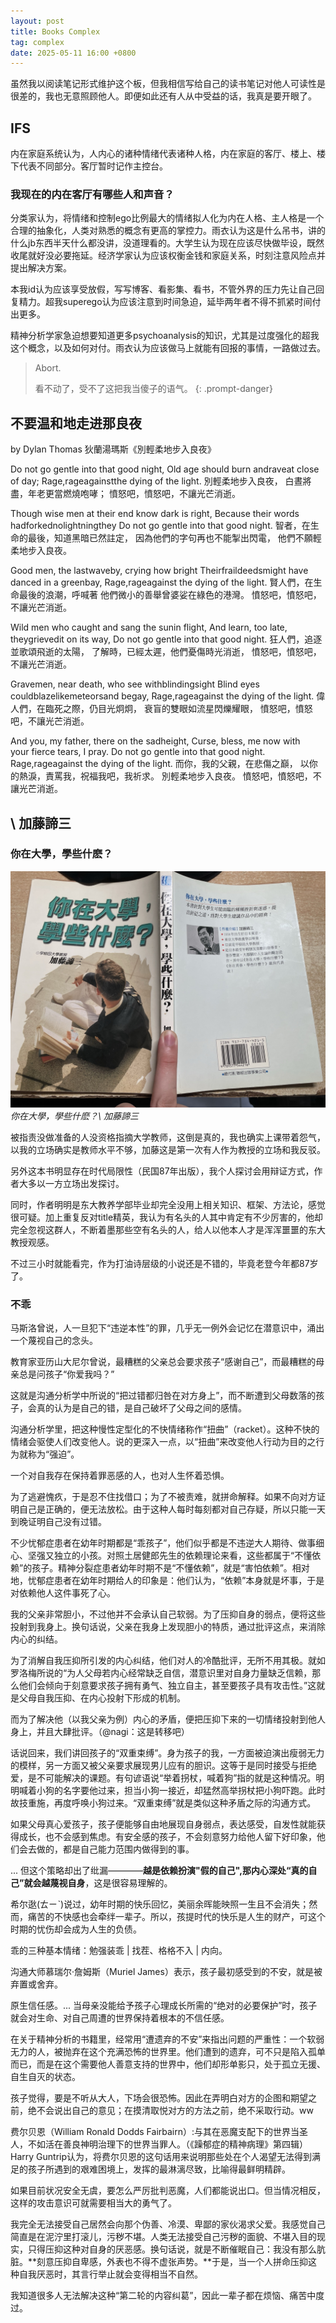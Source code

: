 ```yaml
---
layout: post
title: Books Complex
tag: complex
date: 2025-05-11 16:00 +0800
---
```

虽然我以阅读笔记形式维护这个板，但我相信写给自己的读书笔记对他人可读性是很差的，我也无意照顾他人。即便如此还有人从中受益的话，我真是要开眼了。

## IFS
内在家庭系统认为，人内心的诸种情绪代表诸种人格，内在家庭的客厅、楼上、楼下代表不同部分。客厅暂时记作主控台。

### 我现在的内在客厅有哪些人和声音？

分类家认为，将情绪和控制ego比例最大的情绪拟人化为内在人格、主人格是一个合理的抽象化，人类对熟悉的概念有更高的掌控力。雨衣认为这是什么吊书，讲的什么jb东西半天什么都没讲，没道理看的。大学生认为现在应该尽快做毕设，既然收尾就好没必要拖延。经济学家认为应该权衡金钱和家庭关系，时刻注意风险点并提出解决方案。

本我id认为应该享受放假，写写博客、看影集、看书，不管外界的压力先让自己回复精力。超我superego认为应该注意到时间急迫，延毕两年者不得不抓紧时间付出更多。

精神分析学家急迫想要知道更多psychoanalysis的知识，尤其是过度强化的超我这个概念，以及如何对付。雨衣认为应该做马上就能有回报的事情，一路做过去。

> Abort.
> 
> 看不动了，受不了这把我当傻子的语气。
{: .prompt-danger}

## 不要温和地走进那良夜
by Dylan Thomas
狄蘭湯瑪斯《別輕柔地步入良夜》

Do not go gentle into that good night,
Old age should burn andraveat close of day;
Rage,rageagainstthe dying of the light.
別輕柔地步入良夜，
白晝將盡，年老更當燃燒咆哮；
憤怒吧，憤怒吧，不讓光芒消逝。

Though wise men at their end know dark is right,
Because their words hadforkednolightningthey
Do not go gentle into that good night.
智者，在生命的最後，知道黑暗已然註定，
因為他們的字句再也不能掣出閃電，
他們不願輕柔地步入良夜。

Good men, the lastwaveby, crying how bright
Theirfraildeedsmight have danced in a greenbay,
Rage,rageagainst the dying of the light.
賢人們，在生命最後的浪潮，呼喊著
他們微小的善舉曾婆娑在綠色的港灣。
憤怒吧，憤怒吧，不讓光芒消逝。

Wild men who caught and sang the sunin flight,
And learn, too late, theygrievedit on its way,
Do not go gentle into that good night.
狂人們，追逐並歌頌飛逝的太陽，
了解時，已經太遲，他們憂傷時光消逝，
憤怒吧，憤怒吧，不讓光芒消逝。

Gravemen, near death, who see withblindingsight
Blind eyes couldblazelikemeteorsand begay,
Rage,rageagainst the dying of the light.
偉人們，在臨死之際，仍目光炯炯，
衰盲的雙眼如流星閃爍耀眼，
憤怒吧，憤怒吧，不讓光芒消逝。

And you, my father, there on the sadheight,
Curse, bless, me now with your fierce tears, I pray.
Do not go gentle into that good night.
Rage,rageagainst the dying of the light.
而你，我的父親，在悲傷之巔，
以你的熱淚，責罵我，祝福我吧，我祈求。
別輕柔地步入良夜。
憤怒吧，憤怒吧，不讓光芒消逝。

## \ 加藤諦三

### 你在大學，學些什麽？

![alt text](/assets/2025-05/8e1f1686bf5db46c63d749948c3595a.jpg)_你在大學，學些什麽？\ 加藤諦三_

被指责没做准备的人没资格指摘大学教师，这倒是真的，我也确实上课带着怨气，以我的立场确实是教师水平不够，加藤这是第一次有人作为教授的立场和我反驳。

另外这本书明显存在时代局限性（民国87年出版），我个人探讨会用辩证方式，作者大多以一方立场出发探讨。

同时，作者明明是东大教养学部毕业却完全没用上相关知识、框架、方法论，感觉很可疑。加上重复反对title精英，我认为有名头的人其中肯定有不少厉害的，他却完全忽视这群人，不断着墨那些空有名头的人，给人以他本人才是浑浑噩噩的东大教授观感。

不过三小时就能看完，作为打油诗层级的小说还是不错的，毕竟老登今年都87岁了。

### 不乖

马斯洛曾说，人一旦犯下“违逆本性”的罪，几乎无一例外会记忆在潜意识中，涌出一个蔑视自己的念头。

教育家亚历山大尼尔曾说，最糟糕的父亲总会要求孩子“感谢自己”，而最糟糕的母亲总是问孩子“你爱我吗？”

这就是沟通分析学中所说的“把过错都归咎在对方身上”，而不断遭到父母数落的孩子，会真的认为是自己的错，是自己破坏了父母之间的感情。

沟通分析学里，把这种慢性定型化的不快情绪称作“扭曲”（racket）。这种不快的情绪会驱使人们改变他人。说的更深入一点，以“扭曲”来改变他人行动为目的之行为就称为“强迫”。

一个对自我存在保持着罪恶感的人，也对人生怀着恐惧。

为了逃避愧疚，于是忍不住找借口；为了不被责难，就拼命解释。如果不向对方证明自己是正确的，便无法放松。由于这种人每时每刻都对自己存疑，所以只能一天到晚证明自己没有过错。

不少忧郁症患者在幼年时期都是“乖孩子”，他们似乎都是不违逆大人期待、做事细心、坚强又独立的小孩。对照土居健郎先生的依赖理论来看，这些都属于“不懂依赖”的孩子。精神分裂症患者幼年时期不是“不懂依赖”，就是“害怕依赖”。相对地，忧郁症患者在幼年时期给人的印象是：他们认为，“依赖”本身就是坏事，于是对依赖他人这件事死了心。

我的父亲非常胆小，不过他并不会承认自己软弱。为了压抑自身的弱点，便将这些投射到我身上。换句话说，父亲在我身上发现胆小的特质，通过批评这点，来消除内心的纠结。

为了消解自我压抑所引发的内心纠结，他们对人的冷酷批评，无所不用其极。就如罗洛梅所说的“为人父母若内心经常缺乏自信，潜意识里对自身力量缺乏信赖，那么他们会倾向于刻意要求孩子拥有勇气、独立自主，甚至要孩子具有攻击性。”这就是父母自我压抑、在内心投射下形成的机制。

而为了解决他（以我父亲为例）内心的矛盾，便把压抑下来的一切情绪投射到他人身上，并且大肆批评。（@nagi：这是转移吧）

话说回来，我们讲回孩子的“双重束缚”。身为孩子的我，一方面被迫演出瘦弱无力的模样，另一方面又被父亲要求展现男儿应有的胆识。这等于是同时接受与拒绝爱，是不可能解决的课题。有句谚语说“举着拐杖，喊着狗”指的就是这种情况。明明喊着小狗的名字要他过来，担当小狗一接近，却猛然高举拐杖把小狗吓跑。此时故技重施，再度呼唤小狗过来。“双重束缚”就是类似这种矛盾之际的沟通方式。

如果父母真心爱孩子，孩子便能够自由地展现自身弱点，表达感受，自发性就能获得成长，也不会感到焦虑。有安全感的孩子，不会刻意努力给他人留下好印象，他们会去做的，都是自己能力范围内做得到的事。

... 但这个策略却出了纰漏————**越是依赖扮演"假的自己",那内心深处“真的自己”就会越蔑视自身**，这是很容易理解的。

希尔逖(ㄊㄧˋ)说过，幼年时期的快乐回忆，美丽余晖能映照一生且不会消失；然而，痛苦的不快感也会牵绊一辈子。所以，孩提时代的快乐是人生的财产，可这个时期的忧伤却会成为人生的负债。

乖的三种基本情绪：勉强装乖 | 找茬、格格不入 | 内向。

沟通大师慕瑞尔·詹姆斯（Muriel James）表示，孩子最初感受到的不安，就是被弃置或舍弃。

原生信任感。... 当母亲没能给予孩子心理成长所需的“绝对的必要保护”时，孩子就会对生命、对自己周遭的世界保持着根本的不信任感。

在关于精神分析的书籍里，经常用“遭遗弃的不安”来指出问题的严重性：一个软弱无力的人，被抛弃在这个充满恐怖的世界里。他们遭到的遗弃，可不只是陷入孤单而已，而是在这个需要他人善意支持的世界中，他们却形单影只，处于孤立无援、自生自灭的状态。

孩子觉得，要是不听从大人，下场会很恐怖。因此在弄明白对方的企图和期望之前，绝不会说出自己的意见；在摸清取悦对方的方法之前，绝不采取行动。ww

费尔贝恩（William Ronald Dodds Fairbairn）:与其在恶魔支配下的世界当圣人，不如活在善良神明治理下的世界当罪人。（《躁郁症的精神病理》第四辑）Harry Guntrip认为，将费尔贝恩的这句话用来说明那些处在个人渴望无法得到满足的孩子所遇到的艰难困境上，发挥的最淋漓尽致，比喻得最鲜明精辟。

如果目前状况安全无虞，要怎么严厉批判恶魔，人们都能说出口。但当情况相反，这样的攻击意识可就需要相当大的勇气了。

我完全无法接受自己居然会向那个伪善、冷漠、卑鄙的家伙渴求父爱。我感觉自己简直是在泥泞里打滚儿，污秽不堪。人类无法接受自己污秽的面貌、不堪入目的现实，只得压抑这种对自身的厌恶感。换句话说，就是不断催眠自己：我没有那么肮脏。**刻意压抑自卑感，外表也不得不虚张声势。**于是，当一个人拼命压抑这种自我厌恶时，其言行举止就会变得相当不自然。

我知道很多人无法解决这种“第二轮的内容纠葛”，因此一辈子都在烦恼、痛苦中度过。